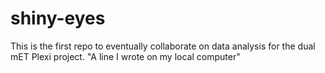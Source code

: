 # shiny-eyes
This is the first repo to eventually collaborate on data analysis for the dual mET Plexi project.
"A line I wrote on my local computer" 

